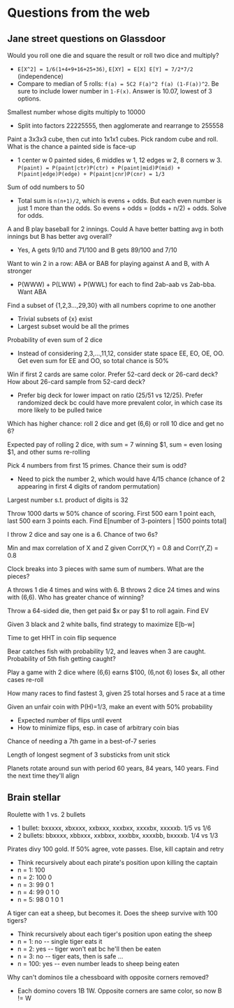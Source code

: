 # Questions from the web

## Jane street questions on Glassdoor

Would you roll one die and square the result or roll two dice and multiply?
  * `E[X^2] = 1/6(1+4+9+16+25+36)`, `E[XY] = E[X] E[Y] = 7/2*7/2` (independence)
  * Compare to median of 5 rolls: `f(a) = 5C2 F(a)^2 f(a) (1-F(a))^2`. Be sure
    to include lower number in `1-F(x)`. Answer is 10.07, lowest of 3 options.

Smallest number whose digits multiply to 10000
  * Split into factors 22225555, then agglomerate and rearrange to 255558

Paint a 3x3x3 cube, then cut into 1x1x1 cubes. Pick random cube and roll. What
is the chance a painted side is face-up
  * 1 center w 0 painted sides, 6 middles w 1, 12 edges w 2, 8 corners w 3.
    `P(paint) = P(paint|ctr)P(ctr) + P(paint|mid)P(mid) + P(paint|edge)P(edge) +
    P(paint|cnr)P(cnr) = 1/3`

Sum of odd numbers to 50
  * Total sum is `n(n+1)/2`, which is evens + odds. But each even number is just
    1 more than the odds. So evens + odds = (odds + n/2) + odds. Solve for odds.

A and B play baseball for 2 innings. Could A have better batting avg in both
innings but B has better avg overall?
  * Yes, A gets 9/10 and 71/100 and B gets 89/100 and 7/10

Want to win 2 in a row: ABA or BAB for playing against A and B, with A stronger
  * P(WWW) + P(LWW) + P(WWL) for each to find 2ab-aab vs 2ab-bba. Want ABA

Find a subset of {1,2,3...,29,30} with all numbers coprime to one another
  * Trivial subsets of {x} exist
  * Largest subset would be all the primes

Probability of even sum of 2 dice
  * Instead of considering 2,3,...,11,12, consider state space EE, EO, OE, OO.
    Get even sum for EE and OO, so total chance is 50%

Win if first 2 cards are same color. Prefer 52-card deck or 26-card deck? How
about 26-card sample from 52-card deck?
  * Prefer big deck for lower impact on ratio (25/51 vs 12/25). Prefer
    randomized deck bc could have more prevalent color, in which case its more
    likely to be pulled twice

Which has higher chance: roll 2 dice and get (6,6) or roll 10 dice and get no 6?

Expected pay of rolling 2 dice, with sum = 7 winning $1, sum = even losing $1,
and other sums re-rolling

Pick 4 numbers from first 15 primes. Chance their sum is odd?
  * Need to pick the number 2, which would have 4/15 chance (chance of 2
    appearing in first 4 digits of random permutation) 

Largest number s.t. product of digits is 32

Throw 1000 darts w 50% chance of scoring. First 500 earn 1 point each, last 500
earn 3 points each. Find E[number of 3-pointers | 1500 points total]

I throw 2 dice and say one is a 6. Chance of two 6s?

Min and max correlation of X and Z given Corr(X,Y) = 0.8 and Corr(Y,Z) = 0.8

Clock breaks into 3 pieces with same sum of numbers. What are the pieces?

A throws 1 die 4 times and wins with 6. B throws 2 dice 24 times and wins with
(6,6). Who has greater chance of winning?

Throw a 64-sided die, then get paid $x or pay $1 to roll again. Find EV

Given 3 black and 2 white balls, find strategy to maximize E[b-w]

Time to get HHT in coin flip sequence

Bear catches fish with probability 1/2, and leaves when 3 are caught.
Probability of 5th fish getting caught?

Play a game with 2 dice where (6,6) earns $100, (6,not 6) loses $x, all other
cases re-roll

How many races to find fastest 3, given 25 total horses and 5 race at a time

Given an unfair coin with P(H)=1/3, make an event with 50% probability
  * Expected number of flips until event
  * How to minimize flips, esp. in case of arbitrary coin bias

Chance of needing a 7th game in a best-of-7 series

Length of longest segment of 3 substicks from unit stick

Planets rotate around sun with period 60 years, 84 years, 140 years. Find the
next time they'll align

## Brain stellar

Roulette with 1 vs. 2 bullets
  * 1 bullet:  bxxxxx, xbxxxx, xxbxxx, xxxbxx, xxxxbx, xxxxxb. 1/5 vs 1/6
  * 2 bullets: bbxxxx, xbbxxx, xxbbxx, xxxbbx, xxxxbb, bxxxxb. 1/4 vs 1/3

Pirates divy 100 gold. If 50% agree, vote passes. Else, kill captain and retry
  * Think recursively about each pirate's position upon killing the captain 
  * n = 1: 100
  * n = 2: 100 0
  * n = 3: 99 0 1
  * n = 4: 99 0 1 0
  * n = 5: 98 0 1 0 1

A tiger can eat a sheep, but becomes it. Does the sheep survive with 100 tigers?
  * Think recursively about each tiger's position upon eating the sheep
  * n = 1: no -- single tiger eats it
  * n = 2: yes  -- tiger won't eat bc he'll then be eaten
  * n = 3: no -- tiger eats, then is safe ...
  * n = 100: yes -- even number leads to sheep being eaten

Why can't dominos tile a chessboard with opposite corners removed?
  * Each domino covers 1B 1W. Opposite corners are same color, so now B != W
